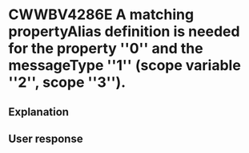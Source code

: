 # CWWBV4286E A matching propertyAlias definition is needed for the property ''0'' and the messageType ''1'' (scope variable ''2'', scope ''3'').

## Explanation

## User response